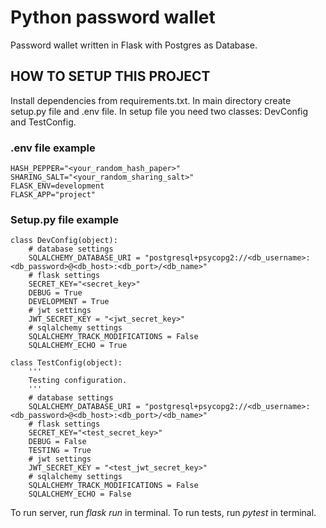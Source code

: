 # Python password wallet
Password wallet written in Flask with Postgres as Database.

## HOW TO SETUP THIS PROJECT
Install dependencies from requirements.txt.
In main directory create setup.py file and .env file.
In setup file you need two classes: DevConfig and TestConfig.

### .env file example
```
HASH_PEPPER="<your_random_hash_paper>"
SHARING_SALT="<your_random_sharing_salt>"
FLASK_ENV=development
FLASK_APP="project"
```
### Setup.py file example
```
class DevConfig(object):
    # database settings
    SQLALCHEMY_DATABASE_URI = "postgresql+psycopg2://<db_username>:<db_password>@<db_host>:<db_port>/<db_name>"
    # flask settings
    SECRET_KEY="<secret_key>"
    DEBUG = True
    DEVELOPMENT = True
    # jwt settings
    JWT_SECRET_KEY = "<jwt_secret_key>"
    # sqlalchemy settings
    SQLALCHEMY_TRACK_MODIFICATIONS = False
    SQLALCHEMY_ECHO = True

class TestConfig(object):
    '''
    Testing configuration.
    '''
    # database settings
    SQLALCHEMY_DATABASE_URI = "postgresql+psycopg2://<db_username>:<db_password>@<db_host>:<db_port>/<db_name>"
    # flask settings
    SECRET_KEY="<test_secret_key>"
    DEBUG = False
    TESTING = True
    # jwt settings
    JWT_SECRET_KEY = "<test_jwt_secret_key>"
    # sqlalchemy settings
    SQLALCHEMY_TRACK_MODIFICATIONS = False
    SQLALCHEMY_ECHO = False
```

To run server, run *flask run* in terminal.
To run tests, run *pytest* in terminal.
